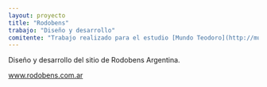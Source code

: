 ```yaml
---
layout: proyecto
title: "Rodobens"
trabajo: "Diseño y desarrollo"
comitente: "Trabajo realizado para el estudio [Mundo Teodoro](http://mundoteodoro.com)."
---
```


Diseño y desarrollo del sitio de Rodobens Argentina.

www.rodobens.com.ar
